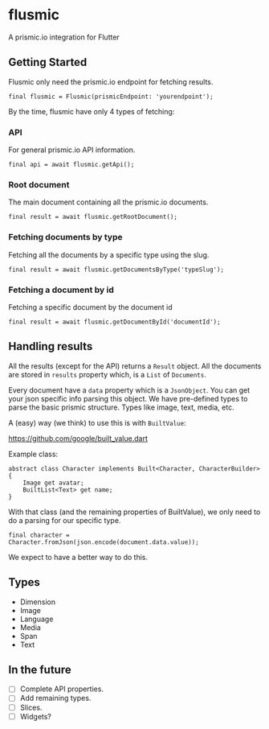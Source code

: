 # flusmic

A prismic.io integration for Flutter

## Getting Started

Flusmic only need the prismic.io endpoint for fetching results.

```
final flusmic = Flusmic(prismicEndpoint: 'yourendpoint');
```

By the time, flusmic have only 4 types of fetching:

### API
For general prismic.io API information.
```
final api = await flusmic.getApi();
```

### Root document
The main document containing all the prismic.io documents.
```
final result = await flusmic.getRootDocument();
```

### Fetching documents by type
Fetching all the documents by a specific type using the slug. 
```
final result = await flusmic.getDocumentsByType('typeSlug');
```

### Fetching a document by id
Fetching a specific document by the document id 
```
final result = await flusmic.getDocumentById('documentId');
```

## Handling results

All the results (except for the API) returns a `Result` object. All the documents are stored in `results` property which, is a `List` of `Documents`.

Every document have a `data` property which is a `JsonObject`. You can get your json specific info parsing this object. We have pre-defined types to parse the basic prismic structure. Types like image, text, media, etc.

A (easy) way (we think) to use this is with `BuiltValue`:

https://github.com/google/built_value.dart

Example class:
```
abstract class Character implements Built<Character, CharacterBuilder> {
    Image get avatar;
    BuiltList<Text> get name;
}
```

With that class (and the remaining properties of BuiltValue), we only need to do a parsing for our specific type.

```
final character = Character.fromJson(json.encode(document.data.value));
```

We expect to have a better way to do this.

## Types
- Dimension
- Image
- Language
- Media
- Span
- Text

## In the future
- [ ] Complete API properties.
- [ ] Add remaining types.
- [ ] Slices.
- [ ] Widgets?
